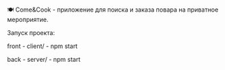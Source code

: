 🍽️ Come&Cook - приложение для поиска и заказа повара на приватное мероприятие.

Запуск проекта:

front - client/ - npm start 

back - server/ - npm start
